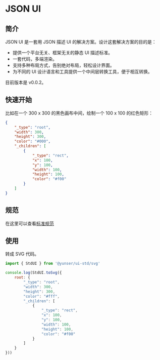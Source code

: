 # JSON UI


## 简介

JSON UI 是一套用 JSON 描述 UI 的解决方案。设计这套解决方案的目的是：

* 提供一个平台无关、框架无关的静态 UI 描述标准。
* 一套代码，多端渲染。
* 支持多种布局方式，告别绝对布局，轻松设计界面。
* 为不同的 UI 设计语言和工具提供一个中间层转换工具，便于相互转换。

目前版本是 v0.0.2。


## 快速开始

比如在一个 300 x 300 的黑色画布中间，绘制一个 100 x 100 的红色矩形：

```json
{
    "_type": "root",
    "width": 300,
    "height": 300,
    "color": "#000",
    "_children": [
        {
            "_type": "rect",
            "x": 100,
            "y": 100,
            "width": 100,
            "height": 100,
            "color": "#f00"
        }
    ]
}
```


## 规范

在这里可以查看[标准规范](docs/std.md)


## 使用

转成 SVG 代码。

```js
import { StdUI } from '@yunser/ui-std/svg'

console.log(StdUI.toSvg({
    root: {
        "_type": "root",
        "width": 300,
        "height": 300,
        "color": "#fff",
        "_children": [
            {
                "_type": "rect",
                "x": 100,
                "y": 100,
                "width": 100,
                "height": 100,
                "color": "#f00"
            }
        ]
    }
}))
```

